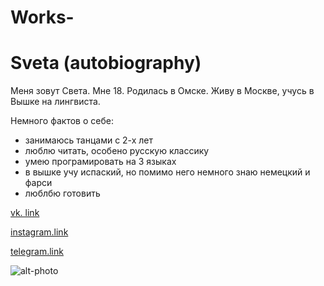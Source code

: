 # Works-

# Sveta (autobiography)
Меня зовут Света. Мне 18. Родилась в Омске. Живу в Москве, учусь в Вышке на лингвиста.

Немного фактов о себе:
* занимаюсь танцами с 2-х лет
* люблю читать, особено русскую классику
* умею програмировать на 3 языках 
* в вышке учу испаский, но помимо него немного знаю немецкий и фарси 
* люблбю готовить

[vk. link](https://vk.com/id382602195)

[instagram.link](https://www.instagram.com/snovivi/?hl=ru)

[telegram.link](https://t.me/snovivi)

![alt-photo](https://pp.userapi.com/c836638/v836638195/694ae/GLX-Byx6-Yo.jpg)


